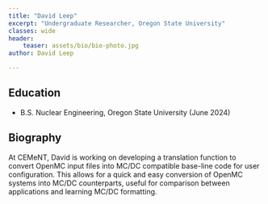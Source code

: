 ```yaml
---
title: "David Leep"
excerpt: "Undergraduate Researcher, Oregon State University"
classes: wide
header:
    teaser: assets/bio/bio-photo.jpg
author: David Leep

---
```


## Education
* B.S. Nuclear Engineering, Oregon State University (June 2024)

## Biography

At CEMeNT, David is working on developing a translation function to convert OpenMC input files into MC/DC compatible base-line code for user configuration. This allows for a quick and easy conversion of OpenMC systems into MC/DC counterparts, useful for comparison between applications and learning MC/DC formatting. 